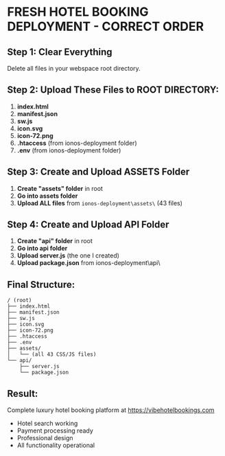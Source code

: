 # FRESH HOTEL BOOKING DEPLOYMENT - CORRECT ORDER

## Step 1: Clear Everything
Delete all files in your webspace root directory.

## Step 2: Upload These Files to ROOT DIRECTORY:
1. **index.html**
2. **manifest.json** 
3. **sw.js**
4. **icon.svg**
5. **icon-72.png**
6. **.htaccess** (from ionos-deployment folder)
7. **.env** (from ionos-deployment folder)

## Step 3: Create and Upload ASSETS Folder
1. **Create "assets" folder** in root
2. **Go into assets folder**
3. **Upload ALL files** from `ionos-deployment\assets\` (43 files)

## Step 4: Create and Upload API Folder  
1. **Create "api" folder** in root
2. **Go into api folder**
3. **Upload server.js** (the one I created)
4. **Upload package.json** from ionos-deployment\api\

## Final Structure:
```
/ (root)
├── index.html
├── manifest.json
├── sw.js
├── icon.svg
├── icon-72.png
├── .htaccess
├── .env
├── assets/
│   └── (all 43 CSS/JS files)
└── api/
    ├── server.js
    └── package.json
```

## Result:
Complete luxury hotel booking platform at https://vibehotelbookings.com
- Hotel search working
- Payment processing ready
- Professional design
- All functionality operational